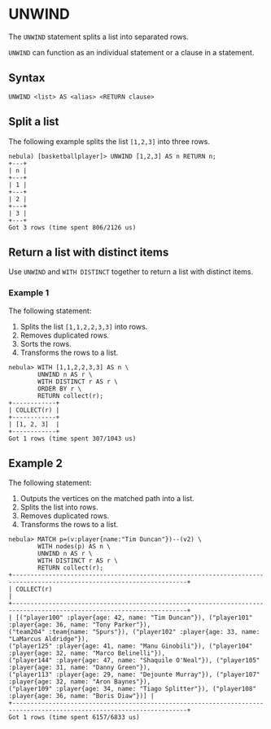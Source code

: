 # UNWIND

The `UNWIND` statement splits a list into separated rows.

`UNWIND` can function as an individual statement or a clause in a statement.

## Syntax

```ngql
UNWIND <list> AS <alias> <RETURN clause>
```

## Split a list

The following example splits the list `[1,2,3]` into three rows.

```ngql
nebula) [basketballplayer]> UNWIND [1,2,3] AS n RETURN n;
+---+
| n |
+---+
| 1 |
+---+
| 2 |
+---+
| 3 |
+---+
Got 3 rows (time spent 806/2126 us)
```

## Return a list with distinct items

Use `UNWIND` and `WITH DISTINCT` together to return a list with distinct items.

### Example 1

The following statement:

1. Splits the list `[1,1,2,2,3,3]` into rows.
2. Removes duplicated rows.
3. Sorts the rows.
4. Transforms the rows to a list.

```ngql
nebula> WITH [1,1,2,2,3,3] AS n \
        UNWIND n AS r \
        WITH DISTINCT r AS r \
        ORDER BY r \
        RETURN collect(r);
+------------+
| COLLECT(r) |
+------------+
| [1, 2, 3]  |
+------------+
Got 1 rows (time spent 307/1043 us)
```

## Example 2

The following statement:

1. Outputs the vertices on the matched path into a list.
2. Splits the list into rows.
3. Removes duplicated rows.
4. Transforms the rows to a list.

```ngql
nebula> MATCH p=(v:player{name:"Tim Duncan"})--(v2) \
        WITH nodes(p) AS n \
        UNWIND n AS r \
        WITH DISTINCT r AS r \
        RETURN collect(r);
+----------------------------------------------------------------------------------------------------------------------+
| COLLECT(r)                                                                                                           |
+----------------------------------------------------------------------------------------------------------------------+
| [("player100" :player{age: 42, name: "Tim Duncan"}), ("player101" :player{age: 36, name: "Tony Parker"}), 
("team204" :team{name: "Spurs"}), ("player102" :player{age: 33, name: "LaMarcus Aldridge"}), 
("player125" :player{age: 41, name: "Manu Ginobili"}), ("player104" :player{age: 32, name: "Marco Belinelli"}), 
("player144" :player{age: 47, name: "Shaquile O'Neal"}), ("player105" :player{age: 31, name: "Danny Green"}), 
("player113" :player{age: 29, name: "Dejounte Murray"}), ("player107" :player{age: 32, name: "Aron Baynes"}), 
("player109" :player{age: 34, name: "Tiago Splitter"}), ("player108" :player{age: 36, name: "Boris Diaw"})] |
+----------------------------------------------------------------------------------------------------------------------+
Got 1 rows (time spent 6157/6833 us)
```
